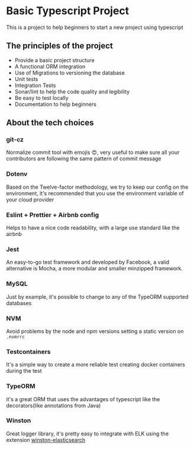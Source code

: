 # Basic Typescript Project
This is a project to help beginners to start a new project using typescript

## The principles of the project
* Provide a basic project structure
* A functional ORM integration
* Use of Migrations to versioning the database
* Unit tests
* Integration Tests
* Sonar/lint to help the code quality and legibility
* Be easy to test locally
* Documentation to help beginners

## About the tech choices
### git-cz
Normalize commit tool with emojis :heart_eyes:, very useful to make sure all your contributors are following the same pattern of commit message  

### Dotenv
Based on the Twelve-factor methodology, we try to keep our config on the environment, it's recommended that you use the environment variable of your cloud provider  

### Eslint + Prettier + Airbnb config
Helps to have a nice code readability, with a large use standard like the airbnb

### Jest
An easy-to-go test framework and developed by Facebook, a valid alternative is Mocha, a more modular and smaller minzipped framework.  

### MySQL
Just by example, it's possible to change to any of the TypeORM supported databases

### NVM
Avoid problems by the node and npm versions setting a static version on `.nvmrrc` 

### Testcontainers
It's a simple way to create a more reliable test creating docker containers during the test

### TypeORM
it's a great ORM that uses the advantages of typescript like the decorators(like annotations from Java)

### Winston
Great logger library, it's pretty easy to integrate with ELK using the extension [winston-elasticsearch](https://www.npmjs.com/package/winston-elasticsearch)
